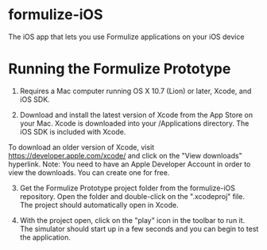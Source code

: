 formulize-iOS
=============

The iOS app that lets you use Formulize applications on your iOS device

Running the Formulize Prototype
===============================

1. Requires a Mac computer running OS X 10.7 (Lion) or later, Xcode, and iOS SDK.

2. Download and install the latest version of Xcode from the App Store on your Mac. Xcode is downloaded into your /Applications directory.
The iOS SDK is included with Xcode.

To download an older version of Xcode, visit https://developer.apple.com/xcode/ and click on the "View downloads" hyperlink.
Note: You need to have an Apple Developer Account in order to view the downloads. You can create one for free. 

3. Get the Formulize Prototype project folder from the formulize-iOS repository. Open the folder and double-click on the ".xcodeproj" file. The project should automatically open in Xcode.

4. With the project open, click on the "play" icon in the toolbar to run it. The simulator should start up in a few seconds and you can begin to test the application.